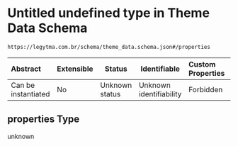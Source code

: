 # Untitled undefined type in Theme Data Schema

```txt
https://legytma.com.br/schema/theme_data.schema.json#/properties
```




| Abstract            | Extensible | Status         | Identifiable            | Custom Properties | Additional Properties | Access Restrictions | Defined In                                                                          |
| :------------------ | ---------- | -------------- | ----------------------- | :---------------- | --------------------- | ------------------- | ----------------------------------------------------------------------------------- |
| Can be instantiated | No         | Unknown status | Unknown identifiability | Forbidden         | Allowed               | none                | [theme_data.schema.json\*](../schema/theme_data.schema.json "open original schema") |

## properties Type

unknown
